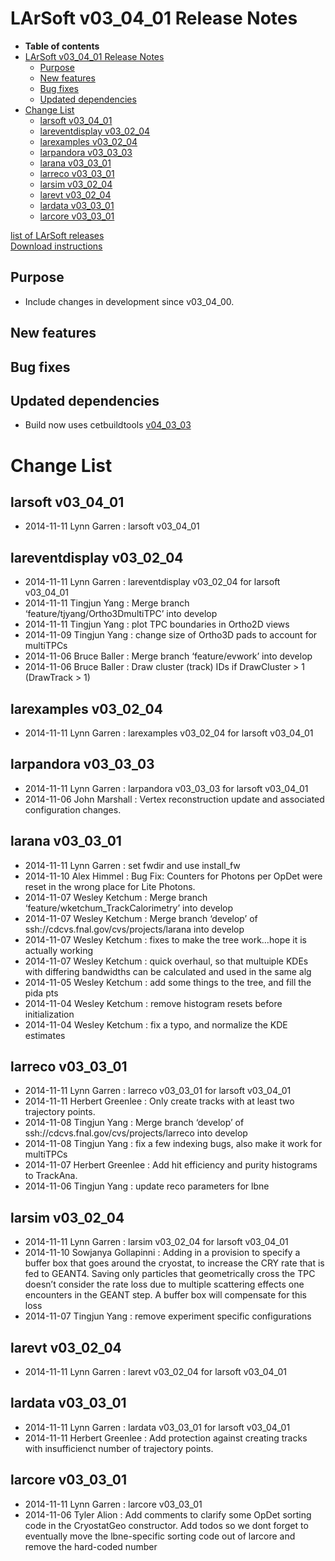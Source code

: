 LArSoft v03\_04\_01 Release Notes
======================================================================

-   **Table of contents**
-   [LArSoft v03\_04\_01 Release Notes](#LArSoft-v03_04_01-Release-Notes)
    -   [Purpose](#Purpose)
    -   [New features](#New-features)
    -   [Bug fixes](#Bug-fixes)
    -   [Updated dependencies](#Updated-dependencies)
-   [Change List](#Change-List)
    -   [larsoft v03\_04\_01](#larsoft-v03_04_01)
    -   [lareventdisplay v03\_02\_04](#lareventdisplay-v03_02_04)
    -   [larexamples v03\_02\_04](#larexamples-v03_02_04)
    -   [larpandora v03\_03\_03](#larpandora-v03_03_03)
    -   [larana v03\_03\_01](#larana-v03_03_01)
    -   [larreco v03\_03\_01](#larreco-v03_03_01)
    -   [larsim v03\_02\_04](#larsim-v03_02_04)
    -   [larevt v03\_02\_04](#larevt-v03_02_04)
    -   [lardata v03\_03\_01](#lardata-v03_03_01)
    -   [larcore v03\_03\_01](#larcore-v03_03_01)

[list of LArSoft releases](LArSoft_release_list)\
[Download instructions](http://scisoft.fnal.gov/scisoft/projects/larsoft/v03_04_01/larsoft-v03_04_01.html)

Purpose
--------------------

-   Include changes in development since v03\_04\_00.

New features
------------------------------

Bug fixes
------------------------

Updated dependencies
----------------------------------------------

-   Build now uses cetbuildtools [v04\_03\_03](https://cdcvs.fnal.gov/redmine/projects/cetbuildtools/wiki/Release_Notes)

Change List
============================

larsoft v03\_04\_01
------------------------------------------

-   2014-11-11 Lynn Garren : larsoft v03\_04\_01

lareventdisplay v03\_02\_04
----------------------------------------------------------

-   2014-11-11 Lynn Garren : lareventdisplay v03\_02\_04 for larsoft v03\_04\_01
-   2014-11-11 Tingjun Yang : Merge branch ‘feature/tjyang/Ortho3DmultiTPC’ into develop
-   2014-11-11 Tingjun Yang : plot TPC boundaries in Ortho2D views
-   2014-11-09 Tingjun Yang : change size of Ortho3D pads to account for multiTPCs
-   2014-11-06 Bruce Baller : Merge branch ‘feature/evwork’ into develop
-   2014-11-06 Bruce Baller : Draw cluster (track) IDs if DrawCluster \> 1 (DrawTrack \> 1)

larexamples v03\_02\_04
--------------------------------------------------

-   2014-11-11 Lynn Garren : larexamples v03\_02\_04 for larsoft v03\_04\_01

larpandora v03\_03\_03
------------------------------------------------

-   2014-11-11 Lynn Garren : larpandora v03\_03\_03 for larsoft v03\_04\_01
-   2014-11-06 John Marshall : Vertex reconstruction update and associated configuration changes.

larana v03\_03\_01
----------------------------------------

-   2014-11-11 Lynn Garren : set fwdir and use install\_fw
-   2014-11-10 Alex Himmel : Bug Fix: Counters for Photons per OpDet were reset in the wrong place for Lite Photons.
-   2014-11-07 Wesley Ketchum : Merge branch ‘feature/wketchum\_TrackCalorimetry’ into develop
-   2014-11-07 Wesley Ketchum : Merge branch ‘develop’ of ssh://cdcvs.fnal.gov/cvs/projects/larana into develop
-   2014-11-07 Wesley Ketchum : fixes to make the tree work…hope it is actually working
-   2014-11-07 Wesley Ketchum : quick overhaul, so that multuiple KDEs with differing bandwidths can be calculated and used in the same alg
-   2014-11-05 Wesley Ketchum : add some things to the tree, and fill the pida pts
-   2014-11-04 Wesley Ketchum : remove histogram resets before initialization
-   2014-11-04 Wesley Ketchum : fix a typo, and normalize the KDE estimates

larreco v03\_03\_01
------------------------------------------

-   2014-11-11 Lynn Garren : larreco v03\_03\_01 for larsoft v03\_04\_01
-   2014-11-11 Herbert Greenlee : Only create tracks with at least two trajectory points.
-   2014-11-08 Tingjun Yang : Merge branch ‘develop’ of ssh://cdcvs.fnal.gov/cvs/projects/larreco into develop
-   2014-11-08 Tingjun Yang : fix a few indexing bugs, also make it work for multiTPCs
-   2014-11-07 Herbert Greenlee : Add hit efficiency and purity histograms to TrackAna.
-   2014-11-06 Tingjun Yang : update reco parameters for lbne

larsim v03\_02\_04
----------------------------------------

-   2014-11-11 Lynn Garren : larsim v03\_02\_04 for larsoft v03\_04\_01
-   2014-11-10 Sowjanya Gollapinni : Adding in a provision to specify a buffer box that goes around the cryostat, to increase the CRY rate that is fed to GEANT4. Saving only particles that geometrically cross the TPC doesn’t consider the rate loss due to multiple scattering effects one encounters in the GEANT step. A buffer box will compensate for this loss
-   2014-11-07 Tingjun Yang : remove experiment specific configurations

larevt v03\_02\_04
----------------------------------------

-   2014-11-11 Lynn Garren : larevt v03\_02\_04 for larsoft v03\_04\_01

lardata v03\_03\_01
------------------------------------------

-   2014-11-11 Lynn Garren : lardata v03\_03\_01 for larsoft v03\_04\_01
-   2014-11-11 Herbert Greenlee : Add protection against creating tracks with insufficienct number of trajectory points.

larcore v03\_03\_01
------------------------------------------

-   2014-11-11 Lynn Garren : larcore v03\_03\_01
-   2014-11-06 Tyler Alion : Add comments to clarify some OpDet sorting code in the CryostatGeo constructor. Add todos so we dont forget to eventually move the lbne-specific sorting code out of larcore and remove the hard-coded number
